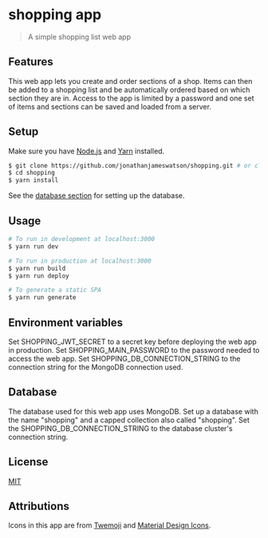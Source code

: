 # shopping app

> A simple shopping list web app

## Features

This web app lets you create and order sections of a shop. Items can then be added to a shopping list and be automatically ordered based on which section they are in. Access to the app is limited by a password and one set of items and sections can be saved and loaded from a server.

## Setup

Make sure you have [Node.js](https://nodejs.org/) and [Yarn](https://yarnpkg.com/) installed.

```bash
$ git clone https://github.com/jonathanjameswatson/shopping.git # or clone your own fork
$ cd shopping
$ yarn install
```

See the [database section](#database) for setting up the database.

## Usage

```bash
# To run in development at localhost:3000
$ yarn run dev

# To run in production at localhost:3000
$ yarn run build
$ yarn run deploy

# To generate a static SPA
$ yarn run generate
```

## Environment variables

Set SHOPPING_JWT_SECRET to a secret key before deploying the web app in production.
Set SHOPPING_MAIN_PASSWORD to the password needed to access the web app.
Set SHOPPING_DB_CONNECTION_STRING to the connection string for the MongoDB connection used.

## Database

The database used for this web app uses MongoDB. Set up a database with the name "shopping" and a capped collection also called "shopping". Set the SHOPPING_DB_CONNECTION_STRING to the database cluster's connection string.

## License

[MIT](https://choosealicense.com/licenses/mit/)

## Attributions

Icons in this app are from [Twemoji](https://twemoji.twitter.com/) and [Material Design Icons](https://materialdesignicons.com/).
